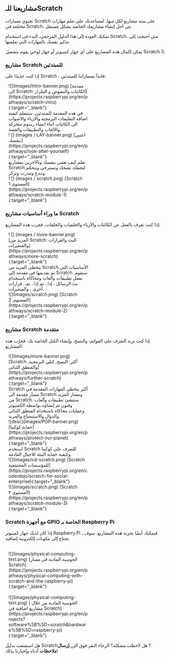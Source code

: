 ## مشاريعنا للـScratch

تحتوي مسارات Scratch على ستة مشاريع لكل منها، لمساعدتك على تعلم مهارات مختلفة في Scratch، من أجل إنشاء مشاريعك الخاصة بشكل مستقل.

يمكنك العودة إلى هذا الدليل المرجعي، البدء في استخدام Scratch، متى احتجت إلى تذكير نفسك بالمهارات التي تعلمتها.

يمكن إكمال هذه المشاريع على أي جهاز كمبيوتر أو جهاز لوحي يقوم بتشغيل Scratch 3.

### مشاريع Scratch للمبتدئين

إذا كنت جديدًا على Scratch ، فابدأ بمساراتنا للمبتدئين:

<div style="display: inline-block; max-width: 250px; float: left; padding-left: 10px;">
![](images/Intro-banner.png)
[مقدمة الى Scratch: الكائنات والنصوص و التكرار](https://projects.raspberrypi.org/en/pathways/scratch-intro){:target="_blank"}<br/>
في هذه المقدمة للمبتدئين، ستتعلم كيفية اضافة التعليمات البرمجية والازياء والاصوات الى الكائنات اثناء انشاء رسوم متحركة والالعاب والتطبيقات والقصة.
</div>

<div style="display: inline-block; max-width: 250px; float: left; padding-left: 10px;">
! [] (images / LAY-banner.png)
[اعتني بنفسك] (https://projects.raspberrypi.org/en/pathways/look-after-yourself){:target="_blank"}<br/>
تعلم كيف تعتني بنفسك وبالآخرين بمشاريع Scratch لتجعلك تضحك وتسترخي وتتحكم وتبدع وتتدرب وتركز.
</div>

<div style="display: inline-block; max-width: 250px; float: left; padding-left: 10px;">
! [] (images / scratch.png)
[Scratch المستوى 1] (https://projects.raspberrypi.org/en/pathways/scratch-module-1){:target="_blank"}
</div>

<br clear="both"/>

### ما وراء أساسيات مشاريع Scratch

إذا كنت تعرف بالفعل عن الكائنات والأزياء والخلفيات والحلقات، فجرب هذه المشاريع:

<div style="display: inline-block; max-width: 250px; float: left; padding-left: 10px;">
! [] (images / more-banner.png)
[المزيد من Scratch: البث والقرارات والمتغيرات](https://projects.raspberrypi.org/en/pathways/more-scratch){:target="_blank"}<br/>
يتخطى المزيد من Scratch الأساسيات التي تم تقديمها في مقدمة إلى Scratch. ستقوم بعمل تطبيقات وألعاب ومحاكاة باستخدام بث الرسائل ، إذا.. ثم إذا.. ثم.. قرارات أخرى ، والمتغيرات.
</div>

<div style="display: inline-block; max-width: 250px; float: left; padding-left: 10px;">
![](images/scratch.png)
[Scratch المستوى 2](https://projects.raspberrypi.org/en/pathways/scratch-module-2){:target="_blank"}<br/>
</div>

<br clear="both"/>

### مشاريع Scratch متقدمة

إذا كنت تريد التعرف على القوائم، والنسخ، وإنشاء الكتل الخاصة بك، فجرّب هذه المشاريع:

<div style="display: inline-block; max-width: 250px; float: left; padding-left: 10px;">
![](images/more-banner.png)
[Scratch أكثر: النسخ, كتلي البرمجية, والمنطق الثنائي](https://projects.raspberrypi.org/en/pathways/further-scratch){:target="_blank"}<br/> Scratch أكثر يتخطى المهارات المقدمة في مسار مقدمة الى Scratch ومسار المزيد من Scratch. ستنشئ تطبيقات وألعاب وفنون تم إنشاؤه بواسطة الكمبيوتر وعمليات محاكاة باستخدام المنطق الثنائي والدوال والاستنساخ والمزيد.
</div>

<div style="display: inline-block; max-width: 250px; float: left; padding-left: 10px;">
![desc](images/POP-banner.png)
[جماية كوكبنا](https://projects.raspberrypi.org/en/pathways/protect-our-planet){:target="_blank"}<br/>
استخدم Scratch للتعرف على كوكبنا وكيفية حماية البيئة للاجيال القادمة.
</div>

<div style="display: inline-block; max-width: 250px; float: left; padding-left: 10px;">
![](images/cd-scratch.png)
[Scratch للمؤسسات المجتمعية](https://projects.raspberrypi.org/en/coderdojo/scratch-for-social-enterprise){:target="_blank"}<br/>
</div>

<div style="display: inline-block; max-width: 250px; float: left; padding-left: 10px;">
![](images/scratch.png)
[Scratch المستوى ٣](https://projects.raspberrypi.org/en/pathways/scratch-module-3){:target="_blank"}<br/>
</div>

<br clear="both"/>

### Scratch مع أجهزة GPIO الخاصة بـ Raspberry Pi

إذا كان لديك جهاز كمبيوتر Raspberry Pi ، فيمكنك أيضًا تجربة هذه المشاريع. سوف تحتاج إلى مكونات إلكترونية إضافية.

<div style="display: inline-block; max-width: 250px; float: left; padding-left: 10px;"><br/>
![](images/physical-computing-text.png)
[الحوسبة المادية في مسار Scratch](https://projects.raspberrypi.org/en/pathways/physical-computing-with-scratch-and-the-raspberry-pi){:target="_blank"}
</div>

<div style="display: inline-block; max-width: 250px; float: left; padding-left: 10px;"><br/>
![](images/physical-computing-text.png)
[ الحوسبة المادية من خلال مشاريع اضافية في Scratch](https://projects.raspberrypi.org/en/projects?software%5B%5D=scratch&hardware%5B%5D=raspberry-pi){:target="_blank"}
</div>

<br clear="both"/>

هل استمتعت بدليل Scratch؟ هل لاحظت مشكلة؟ الرجاء النقر فوق الزر **إرسال ملاحظات** أدناه وإخبارنا بذلك!
